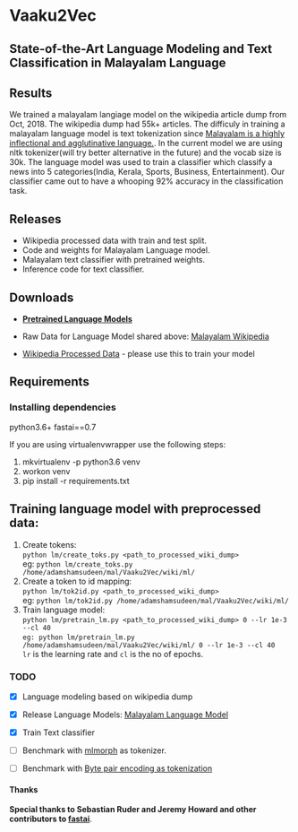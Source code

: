 # Vaaku2Vec
State-of-the-Art Language Modeling and Text Classification in Malayalam Language
---



## Results
We trained a malayalam langiage model on the wikipedia article dump from Oct, 2018. The wikipedia dump had 55k+ articles. The difficuly in training a malayalam language model is text tokenization since [Malayalam is a highly inflectional and agglutinative language.](https://thottingal.in/blog/2017/11/26/towards-a-malayalam-morphology-analyser/). In the current model we are using nltk tokenizer(will try better alternative in the future) and the vocab size is 30k. The language model was used to train a classifier which classify a news into 5 categories(India, Kerala, Sports, Business, Entertainment). Our classifier came out to have a whooping 92% accuracy in the classification task.  


## Releases

- Wikipedia processed data with train and test split.
- Code and weights for Malayalam Language model.
- Malayalam text classifier with pretrained weights.
- Inference code for text classifier.

## Downloads
- [**Pretrained Language Models**](https://www.dropbox.com/sh/a9wmsg5cjpzmyg1/AABmyHP-4bLmqrwJSB5-KeU1a?dl=0) 

- Raw Data for Language Model shared above: [Malayalam Wikipedia](https://dumps.wikimedia.org/mlwiki/latest/mlwiki-latest-pages-articles.xml.bz2) 
- [Wikipedia Processed Data]() - please use this to train your model

## Requirements

### Installing dependencies
python3.6+ fastai==0.7

If you are using virtualenvwrapper use the following steps:
1. mkvirtualenv -p python3.6 venv  
2. workon venv
3. pip install -r requirements.txt

## Training language model with  preprocessed data:

1. Create tokens:  
 `python lm/create_toks.py <path_to_processed_wiki_dump>`  
eg: `python lm/create_toks.py /home/adamshamsudeen/mal/Vaaku2Vec/wiki/ml/`
2. Create a token to id mapping:  
 `python lm/tok2id.py <path_to_processed_wiki_dump>`  
eg: `python lm/tok2id.py /home/adamshamsudeen/mal/Vaaku2Vec/wiki/ml/`
3. Train language model:  
`python lm/pretrain_lm.py <path_to_processed_wiki_dump> 0 --lr 1e-3 --cl 40`  
`eg: python lm/pretrain_lm.py /home/adamshamsudeen/mal/Vaaku2Vec/wiki/ml/ 0 --lr 1e-3 --cl 40`  
`lr` is the learning rate and `cl` is the no of epochs.
 





### TODO
- [x] Language modeling based on wikipedia dump
- [x] Release Language Models: [Malayalam Language Model]()
- [x] Train Text classifier
- [ ] Benchmark with [mlmorph](https://gitlab.com/smc/mlmorph) as tokenizer.
- [ ] Benchmark with [Byte pair encoding as tokenization](https://nlp.h-its.org/bpemb/ml/)



#### Thanks

**Special thanks to Sebastian Ruder and Jeremy Howard and other contributors to [fastai](https://github.com/fastai/fastai)**. 
